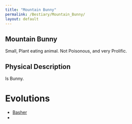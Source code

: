 ```yaml
---
title: "Mountain Bunny"
permalink: /Bestiary/Mountain_Bunny/
layout: default
---
```

Mountain Bunny
---
Small, Plant eating animal. Not Poisonous, and very Prolific.

## Physical Description
Is Bunny.


# Evolutions
- [Basher](DD/Basher.md)
- 
